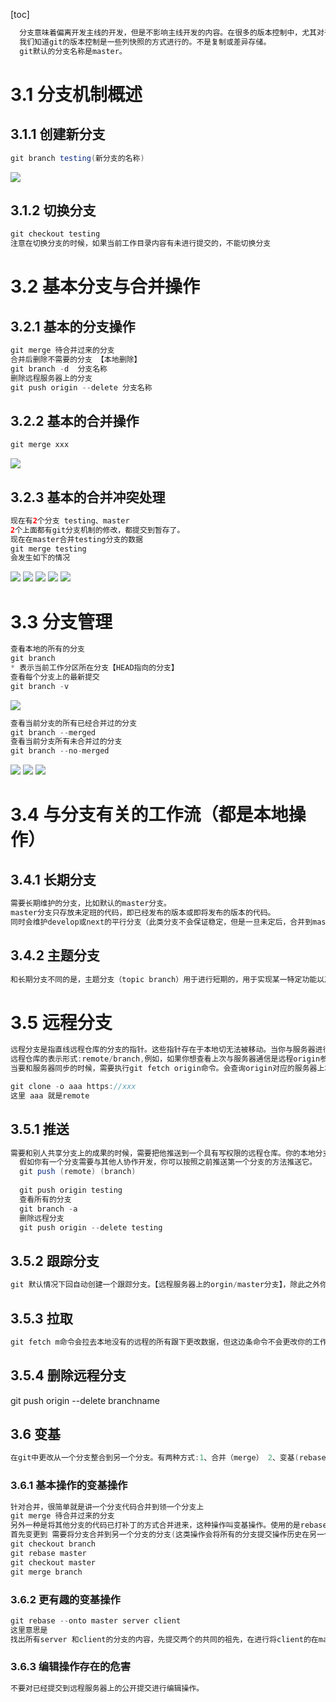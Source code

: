 [toc]
```java
  分支意味着偏离开发主线的开发，但是不影响主线开发的内容。在很多的版本控制中，尤其对于一个大型项目来说，控制版本尤其重要。
  我们知道git的版本控制是一些列快照的方式进行的。不是复制或差异存储。
  git默认的分支名称是master。
```
# 3.1 分支机制概述
## 3.1.1 创建新分支
```java
git branch testing(新分支的名称)
```
![](static/pic/threesection/Snip20200203_28.png)
## 3.1.2 切换分支
```java
git checkout testing
注意在切换分支的时候，如果当前工作目录内容有未进行提交的，不能切换分支
```
# 3.2 基本分支与合并操作
## 3.2.1 基本的分支操作
```java
git merge 待合并过来的分支
合并后删除不需要的分支 【本地删除】
git branch -d  分支名称
删除远程服务器上的分支
git push origin --delete 分支名称
```
## 3.2.2 基本的合并操作
```java
git merge xxx
```
![](static/pic/threesection/Snip20200203_29.png)
## 3.2.3 基本的合并冲突处理
```java
现在有2个分支 testing、master
2个上面都有git分支机制的修改，都提交到暂存了。
现在在master合并testing分支的数据
git merge testing
会发生如下的情况
```
![](static/pic/threesection/Snip20200203_30.png)
![](static/pic/threesection/Snip20200203_31.png)
![](static/pic/threesection/Snip20200203_32.png)
![](static/pic/threesection/Snip20200203_33.png)
![](static/pic/threesection/Snip20200203_34.png)

# 3.3 分支管理
```java
查看本地的所有的分支
git branch 
* 表示当前工作分区所在分支【HEAD指向的分支】
查看每个分支上的最新提交
git branch -v
```
![](static/pic/threesection/Snip20200203_35.png)
```java
查看当前分支的所有已经合并过的分支
git branch --merged
查看当前分支所有未合并过的分支
git branch --no-merged
```
![](static/pic/threesection/Snip20200203_36.png)
![](static/pic/threesection/Snip20200203_37.png)
![](static/pic/threesection/Snip20200203_38.png)
# 3.4 与分支有关的工作流（都是本地操作）
## 3.4.1 长期分支
```java
需要长期维护的分支，比如默认的master分支。
master分支只存放未定班的代码，即已经发布的版本或即将发布的版本的代码。
同时会维护develop或next的平行分支（此类分支不会保证稳定，但是一旦未定后，合并到master分支后，就可以删除此分支）进行开发，只到分支稳定测试后，进行代码的合并到master分支。
```
## 3.4.2 主题分支
```java
和长期分支不同的是，主题分支（topic branch）用于进行短期的，用于实现某一特定功能以及相关工作的分支。比如之前的testing或iss53分支。针对主题分支修改完善稳定后就可以进行删除。
```
# 3.5 远程分支
```java
远程分支是指直线远程仓库的分支的指针。这些指针存在于本地切无法被移动。当你与服务器进行任何网络通信时候，他们会自动更新。远程分支有点像书签，他们会提示你上一次链接服务器时远程仓库中每个分支的位置。
远程仓库的表示形式:remote/branch,例如，如果你想查看上次与服务器通信是远程origin参考中的master分支的内容，就需要查看origin/master分支。假设和伙伴一起进行协同开发他们也推送到iss53分支上，你也修改了iss53分支上。服务器上指向的是origin/iss53分支。
当要和服务器同步的时候，需要执行git fetch origin命令。会查询origin对应的服务器上本地尚未包含的数据。然后更新本地数据库。最后把origin/master指针移动到最新的位置上去。

git clone -o aaa https://xxx
这里 aaa 就是remote
```
## 3.5.1 推送
```java
需要和别人共享分支上的成果的时候，需要把他推送到一个具有写权限的远程仓库。你的本地分支并不会自动同步到远程仓库，必须要显示第推送那些你想要与别人共享的分支。
  假如你有一个分支需要与其他人协作开发，你可以按照之前推送第一个分支的方法推送它。 
  git push (remote) (branch)
  
  git push origin testing 
  查看所有的分支
  git branch -a
  删除远程分支
  git push origin --delete testing
```

## 3.5.2 跟踪分支

```java
git 默认情况下回自动创建一个跟踪分支。【远程服务器上的orgin/master分支】，除此之外你可以选择自己设置其他的跟踪分支。即执行 git checkout -b [buanch] [remotename]/[branch] 他的简写就是git checkout --track origin/serverfix
```
## 3.5.3 拉取
```java 
git fetch m命令会拉去本地没有的远程的所有跟下更改数据，但这边条命令不会更改你的工作目录，他只会从服务器上读取数据，然后让你自己进行合并。除此之外，还有一个git pull命令。这条命令在大多数情况下基本等同于执行git fetch之后紧跟着执行了git merge。
```
## 3.5.4 删除远程分支
git push origin --delete branchname

## 3.6 变基
```java
在git中更改从一个分支整合到另一个分支。有两种方式:1、合并（merge） 2、变基(rebase)
```
### 3.6.1 基本操作的变基操作
```java
针对合并，很简单就是讲一个分支代码合并到领一个分支上
git merge 待合并过来的分支
另外一种是将其他分支的代码已打补丁的方式合并进来，这种操作叫变基操作。使用的是rebase命令。
首先变更到 需要将分支合并到另一个分支的分支(这类操作会将所有的分支提交操作历史在另一个分支上重现)
git checkout branch
git rebase master
git checkout master
git merge branch
```
### 3.6.2 更有趣的变基操作
```java
git rebase --onto master server client
这里意思是
找出所有server 和client的分支的内容，先提交两个的共同的祖先，在进行将client的在master上进行重现操作。
````
### 3.6.3 编辑操作存在的危害
```java
不要对已经提交到远程服务器上的公开提交进行编辑操作。
```



